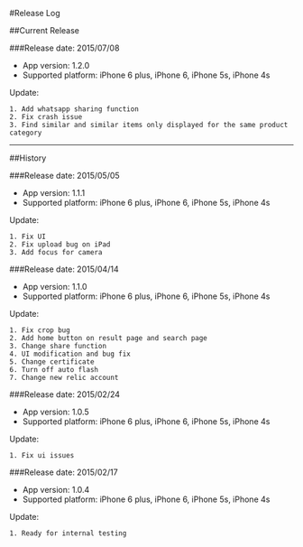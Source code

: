 #Release Log

##Current Release

###Release date: 2015/07/08

- App version: 1.2.0
- Supported platform: iPhone 6 plus, iPhone 6, iPhone 5s, iPhone 4s

Update:
    
    1. Add whatsapp sharing function
    2. Fix crash issue
    3. Find similar and similar items only displayed for the same product category


---
##History

###Release date: 2015/05/05

- App version: 1.1.1
- Supported platform: iPhone 6 plus, iPhone 6, iPhone 5s, iPhone 4s

Update:

    1. Fix UI
    2. Fix upload bug on iPad
    3. Add focus for camera

###Release date: 2015/04/14
- App version: 1.1.0
- Supported platform: iPhone 6 plus, iPhone 6, iPhone 5s, iPhone 4s

Update: 

    1. Fix crop bug
    2. Add home button on result page and search page
    3. Change share function
    4. UI modification and bug fix
    5. Change certificate
    6. Turn off auto flash
    7. Change new relic account
    
###Release date: 2015/02/24
- App version: 1.0.5
- Supported platform: iPhone 6 plus, iPhone 6, iPhone 5s, iPhone 4s

Update: 

    1. Fix ui issues


###Release date: 2015/02/17
- App version: 1.0.4
- Supported platform: iPhone 6 plus, iPhone 6, iPhone 5s, iPhone 4s

Update: 

    1. Ready for internal testing


